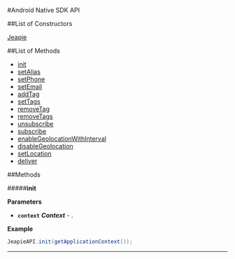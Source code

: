 #Android Native SDK API

##List of Constructors

[Jeapie](#Jeapie)

##List of Methods

* [init](#init)
* [setAlias](#setAlias)
* [setPhone](#setPhone)
* [setEmail](#setEmail)
* [addTag](#addTag)
* [setTags](#setTags)
* [removeTag](#removeTag)
* [removeTags](#removeTags)
* [unsubscribe](#unsubscribe)
* [subscribe](#subscribe)
* [enableGeolocationWithInterval](#enableGeolocationWithInterval)
* [disableGeolocation](#disableGeolocation)
* [setLocation](#setLocation)
* [deliver](#deliver)

##Methods

#####**<a name="init">init</a>**



**Parameters**

* **`context`** ***Context*** - .

**Example**

```java
JeapieAPI.init(getApplicationContext());
```

---
<br><br>